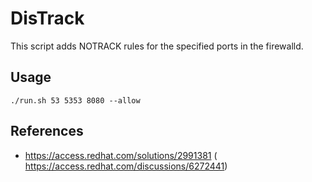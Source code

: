 # DisTrack

This script adds NOTRACK rules for the specified ports in the firewalld.

## Usage

```shell
./run.sh 53 5353 8080 --allow
```
## References

* https://access.redhat.com/solutions/2991381
( https://access.redhat.com/discussions/6272441)